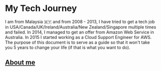 # My Tech Journey

I am from Malaysia 🇲🇾 and from 2008 - 2013, I have tried to get a tech job in USA/Canada/UK/Ireland/Australia/New Zealand/Singapore multiple times and failed.
In 2014, I managed to get an offer from Amazon Web Service in Australia.
In 2015 I started working as a Cloud Support Engineer for AWS.
The purpose of this document is to serve as a guide so that it won't take you 5 years to change your life (if that is what you want to do).

## [About me](./about-me.md)
